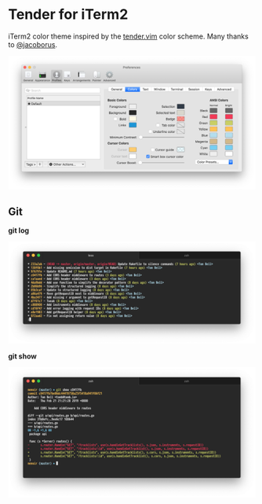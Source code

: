 # Tender for iTerm2

iTerm2 color theme inspired by the [tender.vim](https://github.com/jacoborus/tender.vim) color scheme. Many thanks to [@jacoborus](https://twitter.com/jacoborus).

![Tender for iTerm2](screenshots/preferences.png)

## Git

**git log**

![git log](screenshots/git-log.png)

**git show**

![git show](screenshots/git-show.png)
